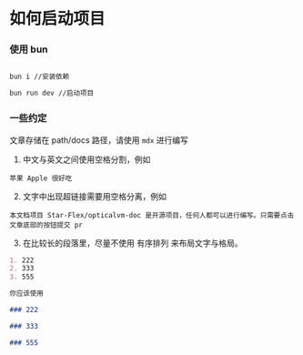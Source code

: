 # 如何启动项目

### 使用 bun

```bash

bun i //安装依赖

bun run dev //启动项目

```

### 一些约定

文章存储在 path/docs 路径，请使用 `mdx` 进行编写

1. 中文与英文之间使用空格分割，例如

```
苹果 Apple 很好吃
```

2. 文字中出现超链接需要用空格分离，例如

```
本文档项目 Star-Flex/opticalvm-doc 是开源项目，任何人都可以进行编写。只需要点击文章底部的按钮提交 pr
```

3. 在比较长的段落里，尽量不使用 有序排列 来布局文字与格局。

```markdown
1. 222
2. 333
3. 555

你应该使用

### 222

### 333

### 555
```

